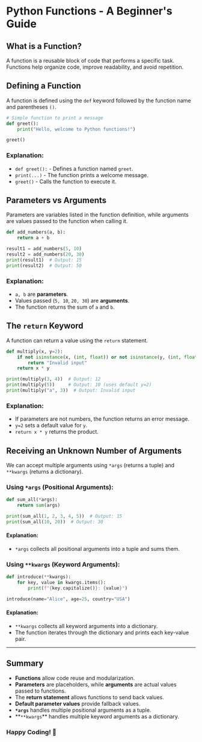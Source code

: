 # Python Functions - A Beginner's Guide

## What is a Function?

A function is a reusable block of code that performs a specific task. Functions help organize code, improve readability, and avoid repetition.

## Defining a Function

A function is defined using the `def` keyword followed by the function name and parentheses `()`.

```python
# Simple function to print a message
def greet():
    print("Hello, welcome to Python functions!")

greet()
```

### Explanation:

- `def greet():` - Defines a function named `greet`.
- `print(...)` - The function prints a welcome message.
- `greet()` - Calls the function to execute it.

## Parameters vs Arguments

Parameters are variables listed in the function definition, while arguments are values passed to the function when calling it.

```python
def add_numbers(a, b):
    return a + b

result1 = add_numbers(5, 10)
result2 = add_numbers(20, 30)
print(result1)  # Output: 15
print(result2)  # Output: 50
```

### Explanation:

- `a, b` are **parameters**.
- Values passed (`5, 10`, `20, 30`) are **arguments**.
- The function returns the sum of `a` and `b`.

## The `return` Keyword

A function can return a value using the `return` statement.

```python
def multiply(x, y=2):
    if not isinstance(x, (int, float)) or not isinstance(y, (int, float)):
        return "Invalid input"
    return x * y

print(multiply(3, 4))  # Output: 12
print(multiply(5))     # Output: 10 (uses default y=2)
print(multiply("a", 3))  # Output: Invalid input
```

### Explanation:

- If parameters are not numbers, the function returns an error message.
- `y=2` sets a default value for `y`.
- `return x * y` returns the product.

## Receiving an Unknown Number of Arguments

We can accept multiple arguments using `*args` (returns a tuple) and `**kwargs` (returns a dictionary).

### Using `*args` (Positional Arguments):

```python
def sum_all(*args):
    return sum(args)

print(sum_all(1, 2, 3, 4, 5))  # Output: 15
print(sum_all(10, 20))  # Output: 30
```

#### Explanation:

- `*args` collects all positional arguments into a tuple and sums them.

### Using `**kwargs` (Keyword Arguments):

```python
def introduce(**kwargs):
    for key, value in kwargs.items():
        print(f"{key.capitalize()}: {value}")

introduce(name="Alice", age=25, country="USA")
```

#### Explanation:

- `**kwargs` collects all keyword arguments into a dictionary.
- The function iterates through the dictionary and prints each key-value pair.

---

## Summary

- **Functions** allow code reuse and modularization.
- **Parameters** are placeholders, while **arguments** are actual values passed to functions.
- The **return statement** allows functions to send back values.
- **Default parameter values** provide fallback values.
- **`*args`** handles multiple positional arguments as a tuple.
- **`**kwargs`\*\* handles multiple keyword arguments as a dictionary.

### Happy Coding! 🚀
